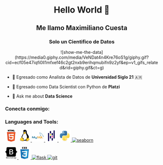 <!DOCTYPE html>
<html>
<head>
    <link rel="stylesheet" href="path/to/font-awesome/css/font-awesome.min.css">
</head>
<body>
<h1 align="center">Hello World 👋</h1>
<h2 align="center">Me llamo Maximiliano Cuesta</h2>
<h3 align="center">Solo un Cientifico de Datos</h3>

<p align="center"> ![show-me-the-data](https://media0.giphy.com/media/VeNDat4n4Kre76oS1g/giphy.gif?cid=ecf05e47iqfi0ll1mfxef46c2gt2nxb9erihqmubifn9z2yf&ep=v1_gifs_related&rid=giphy.gif&ct=g)</p>




- 🌱 Egresado como Analista de Datos de **Universidad Siglo 21** 🇦🇷  
- 🌱 Egresado como Data Scientist con Python de **Platzi**

- 💬 Ask me about **Data Science**

<h3 align="left">Conecta conmigo:</h3>
<p align="left">
<a href="https://twitter.com/maxijcuesta" target="blank"><i class="fa fa-twitter" alt="maxijcuesta" height="30" width="40"></i></a>
<a href="https://www.linkedin.com/in/maxijcuesta/" target="blank"><i class="fab fa-linkedin" alt="maxijcuesta" height="30" width="40"></i></a>
</p>

<h3 align="left">Languages and Tools:</h3>
<img src="https://raw.githubusercontent.com/devicons/devicon/master/icons/html5/html5-original-wordmark.svg" alt="html5" width="40" height="40"/> </a> <a href="https://www.linux.org/" target="_blank" rel="noreferrer"> <img src="https://raw.githubusercontent.com/devicons/devicon/master/icons/linux/linux-original.svg" alt="linux" width="40" height="40"/> </a> <a href="https://www.mysql.com/" target="_blank" rel="noreferrer"> <img src="https://raw.githubusercontent.com/devicons/devicon/master/icons/mysql/mysql-original-wordmark.svg" alt="mysql" width="40" height="40"/> </a> <a href="https://pandas.pydata.org/" target="_blank" rel="noreferrer"> <img src="https://raw.githubusercontent.com/devicons/devicon/2ae2a900d2f041da66e950e4d48052658d850630/icons/pandas/pandas-original.svg" alt="pandas" width="40" height="40"/> </a> <a href="https://www.python.org" target="_blank" rel="noreferrer"> <img src="https://raw.githubusercontent.com/devicons/devicon/master/icons/python/python-original.svg" alt="python" width="40" height="40"/> </a> <a href="https://seaborn.pydata.org/" target="_blank" rel="noreferrer"> <img src="https://seaborn.pydata.org/_images/logo-mark-lightbg.svg" alt="seaborn" width="40" height="40"/> </a> </p>
<p align="left"> <a href="https://getbootstrap.com" target="_blank" rel="noreferrer"> <img src="https://raw.githubusercontent.com/devicons/devicon/master/icons/bootstrap/bootstrap-plain-wordmark.svg" alt="bootstrap" width="40" height="40"/> </a> <a href="https://www.w3schools.com/css/" target="_blank" rel="noreferrer"> <img src="https://raw.githubusercontent.com/devicons/devicon/master/icons/css3/css3-original-wordmark.svg" alt="css3" width="40" height="40"/> </a> <a href="https://flask.palletsprojects.com/" target="_blank" rel="noreferrer"> <img src="https://www.vectorlogo.zone/logos/pocoo_flask/pocoo_flask-icon.svg" alt="flask" width="40" height="40"/> </a> <a href="https://git-scm.com/" target="_blank" rel="noreferrer"> <img src="https://www.vectorlogo.zone/logos/git-scm/git-scm-icon.svg" alt="git" width="40" height="40"/> </a> <a href="https://www.w3.org/html/" target="_blank" rel="noreferrer"> 
</body>
</html>